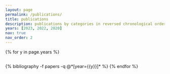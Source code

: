 ```yaml
---
layout: page
permalink: /publications/
title: publications
description: publications by categories in reversed chronological order. generated by jekyll-scholar.
years: [2023, 2022, 2020]
nav: true
nav_order: 2
---
```


<!-- _pages/publications.md -->
<div class="publications">

{% for y in page.years %}
  <h2></h2>
  {% bibliography -f papers -q @*[year={{y}}]* %}
{% endfor %}

</div>
